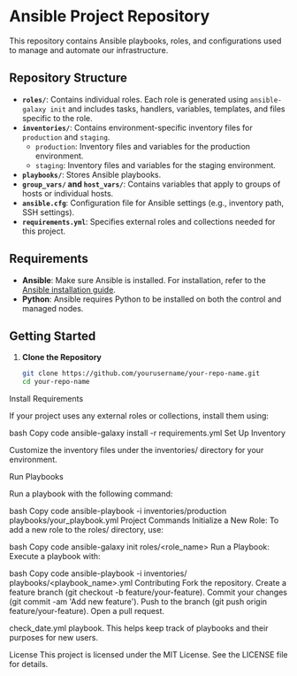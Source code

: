 # Ansible Project Repository

This repository contains Ansible playbooks, roles, and configurations used to manage and automate our infrastructure.

## Repository Structure

- **`roles/`**: Contains individual roles. Each role is generated using `ansible-galaxy init` and includes tasks, handlers, variables, templates, and files specific to the role.
- **`inventories/`**: Contains environment-specific inventory files for `production` and `staging`.
  - `production`: Inventory files and variables for the production environment.
  - `staging`: Inventory files and variables for the staging environment.
- **`playbooks/`**: Stores Ansible playbooks.
- **`group_vars/` and `host_vars/`**: Contains variables that apply to groups of hosts or individual hosts.
- **`ansible.cfg`**: Configuration file for Ansible settings (e.g., inventory path, SSH settings).
- **`requirements.yml`**: Specifies external roles and collections needed for this project.

## Requirements

- **Ansible**: Make sure Ansible is installed. For installation, refer to the [Ansible installation guide](https://docs.ansible.com/ansible/latest/installation_guide/index.html).
- **Python**: Ansible requires Python to be installed on both the control and managed nodes.

## Getting Started

1. **Clone the Repository**

   ```bash
   git clone https://github.com/yourusername/your-repo-name.git
   cd your-repo-name
Install Requirements

If your project uses any external roles or collections, install them using:

bash
Copy code
ansible-galaxy install -r requirements.yml
Set Up Inventory

Customize the inventory files under the inventories/ directory for your environment.

Run Playbooks

Run a playbook with the following command:

bash
Copy code
ansible-playbook -i inventories/production playbooks/your_playbook.yml
Project Commands
Initialize a New Role: To add a new role to the roles/ directory, use:

bash
Copy code
ansible-galaxy init roles/<role_name>
Run a Playbook: Execute a playbook with:

bash
Copy code
ansible-playbook -i inventories/<environment> playbooks/<playbook_name>.yml
Contributing
Fork the repository.
Create a feature branch (git checkout -b feature/your-feature).
Commit your changes (git commit -am 'Add new feature').
Push to the branch (git push origin feature/your-feature).
Open a pull request.

check_date.yml playbook. This helps keep track of playbooks and their purposes for new users.




License
This project is licensed under the MIT License. See the LICENSE file for details.